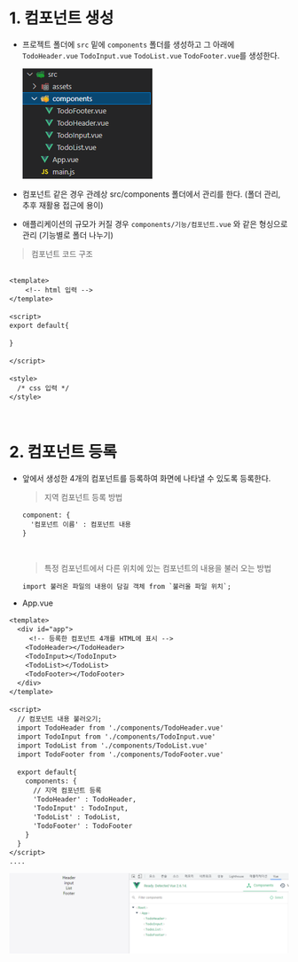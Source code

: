 # 1. 컴포넌트 생성
- 프로젝트 폴더에 `src` 밑에 `components` 폴더를 생성하고 그 아래에 `TodoHeader.vue` `TodoInput.vue` `TodoList.vue` `TodoFooter.vue`를 생성한다.

  ![image](/img/컴포넌트생성.PNG)
  
- 컴포넌트 같은 경우 관례상 src/components 폴더에서 관리를 한다. (폴더 관리, 추후 재활용 접근에 용이)
- 애플리케이션의 규모가 커질 경우 `components/기능/컴포넌트.vue` 와 같은 형싱으로 관리 (기능별로 폴더 나누기)

  

> 컴포넌트 코드 구조
```vue

<template>
    <!-- html 입력 -->
</template>

<script>
export default{
  
}

</script>

<style>
  /* css 입력 */
</style>

```
<br>

# 2. 컴포넌트 등록
- 앞에서 생성한 4개의 컴포넌트를 등록하여 화면에 나타낼 수 있도록 등록한다.

  > 지역 컴포넌트 등록 방법 
  ```vue
  component: {
    '컴포넌트 이름' : 컴포넌트 내용
  }
  ```
  <br>

  > 특정 컴포넌트에서 다른 위치에 있는 컴포넌트의 내용을 불러 오는 방법
  ```vue
  import 불러온 파일의 내용이 담길 객체 from `불러올 파일 위치`;
  ```
  
* App.vue

```vue
<template>
  <div id="app">
     <!-- 등록한 컴포넌트 4개를 HTML에 표시 -->
    <TodoHeader></TodoHeader>
    <TodoInput></TodoInput>
    <TodoList></TodoList>
    <TodoFooter></TodoFooter>
  </div>
</template>

<script>
  // 컴포넌트 내용 불러오기;
  import TodoHeader from './components/TodoHeader.vue'
  import TodoInput from './components/TodoInput.vue'
  import TodoList from './components/TodoList.vue'
  import TodoFooter from './components/TodoFooter.vue'

  export default{
    components: {
      // 지역 컴포넌트 등록
      'TodoHeader' : TodoHeader,
      'TodoInput' : TodoInput,
      'TodoList' : TodoList,
      'TodoFooter' : TodoFooter
    }
  }
</script>
....

```

 ![image](/img/컴포넌트생성2.PNG)

